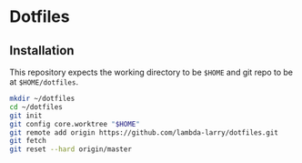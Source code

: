 # Dotfiles

## Installation

This repository expects the working directory to be `$HOME` and git repo to be
at `$HOME/dotfiles`.

```bash
mkdir ~/dotfiles
cd ~/dotfiles
git init
git config core.worktree "$HOME"
git remote add origin https://github.com/lambda-larry/dotfiles.git
git fetch
git reset --hard origin/master
```
